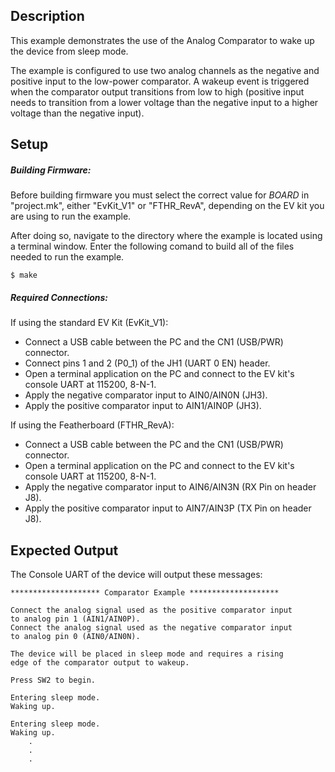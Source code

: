 ## Description

This example demonstrates the use of the Analog Comparator to wake up the device from sleep mode. 

The example is configured to use two analog channels as the negative and positive input to the low-power comparator. A wakeup event is triggered when the comparator output transitions from low to high (positive input needs to transition from a lower voltage than the negative input to a higher voltage than the negative input).

## Setup

##### Building Firmware:
Before building firmware you must select the correct value for _BOARD_  in "project.mk", either "EvKit\_V1" or "FTHR\_RevA", depending on the EV kit you are using to run the example.

After doing so, navigate to the directory where the example is located using a terminal window. Enter the following comand to build all of the files needed to run the example.

```
$ make
```

##### Required Connections:
If using the standard EV Kit (EvKit_V1):
-   Connect a USB cable between the PC and the CN1 (USB/PWR) connector.
-   Connect pins 1 and 2 (P0_1) of the JH1 (UART 0 EN) header.
-   Open a terminal application on the PC and connect to the EV kit's console UART at 115200, 8-N-1.
-   Apply the negative comparator input to AIN0/AIN0N (JH3).
-	Apply the positive comparator input to AIN1/AIN0P (JH3).

If using the Featherboard (FTHR_RevA):
-   Connect a USB cable between the PC and the CN1 (USB/PWR) connector.
-   Open a terminal application on the PC and connect to the EV kit's console UART at 115200, 8-N-1.
-   Apply the negative comparator input to AIN6/AIN3N (RX Pin on header J8).
-	Apply the positive comparator input to AIN7/AIN3P (TX Pin on header J8).

## Expected Output

The Console UART of the device will output these messages:

```
******************** Comparator Example ********************

Connect the analog signal used as the positive comparator input
to analog pin 1 (AIN1/AIN0P).
Connect the analog signal used as the negative comparator input
to analog pin 0 (AIN0/AIN0N).

The device will be placed in sleep mode and requires a rising
edge of the comparator output to wakeup.

Press SW2 to begin.

Entering sleep mode.
Waking up.

Entering sleep mode.
Waking up.
    .
    .
    .
```
